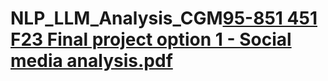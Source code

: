 # NLP_LLM_Analysis_CGM[95-851 451 F23  Final project option 1 - Social media analysis.pdf](https://github.com/guptaditi02/NLP_LLM_Analysis_CGM/files/13031982/95-851.451.F23.Final.project.option.1.-.Social.media.analysis.pdf)
